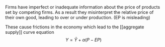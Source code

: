 Firms have imperfect or inadequate information about the price of products set by competing firms. As a result they misinterpret the relative price of their own good, leading to over or under production. (EP is misleading) 

These cause frictions in the economy which lead to the [[aggregate supply]] curve equation  
$$Y= \bar{Y}+\alpha(P- EP)$$

